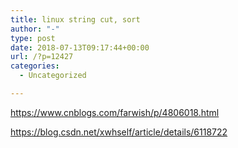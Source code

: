 ```yaml
---
title: linux string cut, sort
author: "-"
type: post
date: 2018-07-13T09:17:44+00:00
url: /?p=12427
categories:
  - Uncategorized

---
```

https://www.cnblogs.com/farwish/p/4806018.html

https://blog.csdn.net/xwhself/article/details/6118722